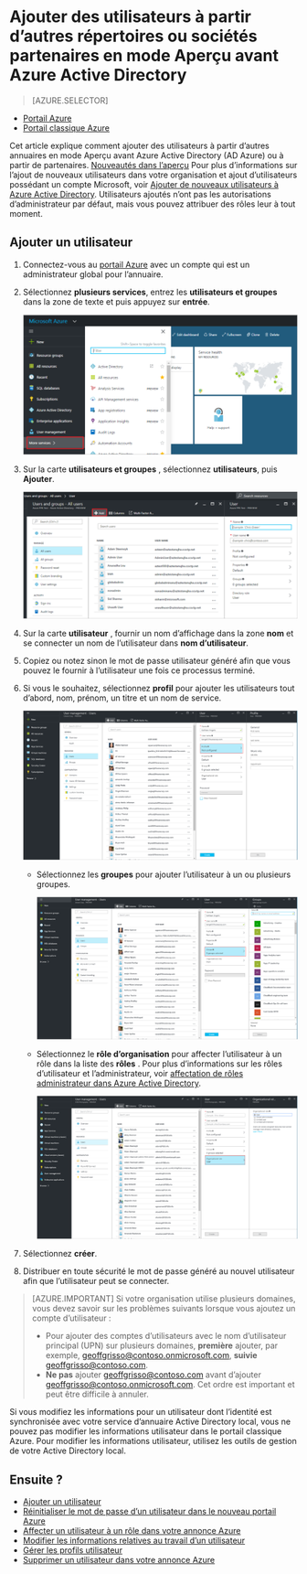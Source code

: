 <properties
    pageTitle="Ajouter des utilisateurs à partir d’autres annuaires ou partenaires en mode Aperçu avant Azure Active Directory | Microsoft Azure"
    description="Explique comment ajouter des utilisateurs ou modifier les informations utilisateur dans Active Directory Azure, y compris les utilisateurs externes et l’invité."
    services="active-directory"
    documentationCenter=""
    authors="curtand"
    manager="femila"
    editor=""/>

<tags
    ms.service="active-directory"
    ms.workload="identity"
    ms.tgt_pltfrm="na"
    ms.devlang="na"
    ms.topic="article"
    ms.date="09/12/2016"
    ms.author="curtand"/>

# <a name="add-users-from-other-directories-or-partner-companies-in-azure-active-directory-preview"></a>Ajouter des utilisateurs à partir d’autres répertoires ou sociétés partenaires en mode Aperçu avant Azure Active Directory

> [AZURE.SELECTOR]
- [Portail Azure](active-directory-users-create-external-azure-portal.md)
- [Portail classique Azure](active-directory-create-users-external.md)

Cet article explique comment ajouter des utilisateurs à partir d’autres annuaires en mode Aperçu avant Azure Active Directory (AD Azure) ou à partir de partenaires. [Nouveautés dans l’aperçu](active-directory-preview-explainer.md) Pour plus d’informations sur l’ajout de nouveaux utilisateurs dans votre organisation et ajout d’utilisateurs possédant un compte Microsoft, voir [Ajouter de nouveaux utilisateurs à Azure Active Directory](active-directory-users-create-azure-portal.md). Utilisateurs ajoutés n’ont pas les autorisations d’administrateur par défaut, mais vous pouvez attribuer des rôles leur à tout moment.

## <a name="add-a-user"></a>Ajouter un utilisateur

1.  Connectez-vous au [portail Azure](https://portal.azure.com) avec un compte qui est un administrateur global pour l’annuaire.

2.  Sélectionnez **plusieurs services**, entrez les **utilisateurs et groupes** dans la zone de texte et puis appuyez sur **entrée**.

    ![Gestion des utilisateurs de l’ouverture](./media/active-directory-users-create-external-azure-portal/create-users-user-management.png)

3.  Sur la carte **utilisateurs et groupes** , sélectionnez **utilisateurs**, puis **Ajouter**.

    ![Cliquez sur la commande Ajouter](./media/active-directory-users-create-external-azure-portal/create-users-add-command.png)

4. Sur la carte **utilisateur** , fournir un nom d’affichage dans la zone **nom** et se connecter un nom de l’utilisateur dans **nom d’utilisateur**.

5. Copiez ou notez sinon le mot de passe utilisateur généré afin que vous pouvez le fournir à l’utilisateur une fois ce processus terminé.

6. Si vous le souhaitez, sélectionnez **profil** pour ajouter les utilisateurs tout d’abord, nom, prénom, un titre et un nom de service.
    
    ![Ouverture du profil utilisateur](./media/active-directory-users-create-external-azure-portal/create-users-user-profile.png)

    - Sélectionnez les **groupes** pour ajouter l’utilisateur à un ou plusieurs groupes.

        ![Ajout d’un utilisateur à des groupes](./media/active-directory-users-create-external-azure-portal/create-users-user-groups.png)

    - Sélectionnez le **rôle d’organisation** pour affecter l’utilisateur à un rôle dans la liste des **rôles** . Pour plus d’informations sur les rôles d’utilisateur et l’administrateur, voir [affectation de rôles administrateur dans Azure Active Directory](active-directory-assign-admin-roles.md).

        ![Affectation d’un utilisateur à un rôle](./media/active-directory-users-create-external-azure-portal/create-users-assign-role.png)

7. Sélectionnez **créer**.

8. Distribuer en toute sécurité le mot de passe généré au nouvel utilisateur afin que l’utilisateur peut se connecter.

> [AZURE.IMPORTANT] Si votre organisation utilise plusieurs domaines, vous devez savoir sur les problèmes suivants lorsque vous ajoutez un compte d’utilisateur :
>
> - Pour ajouter des comptes d’utilisateurs avec le nom d’utilisateur principal (UPN) sur plusieurs domaines, **première** ajouter, par exemple, geoffgrisso@contoso.onmicrosoft.com, **suivie** geoffgrisso@contoso.com.
> - **Ne pas** ajouter geoffgrisso@contoso.com avant d’ajouter geoffgrisso@contoso.onmicrosoft.com. Cet ordre est important et peut être difficile à annuler.

Si vous modifiez les informations pour un utilisateur dont l’identité est synchronisée avec votre service d’annuaire Active Directory local, vous ne pouvez pas modifier les informations utilisateur dans le portail classique Azure. Pour modifier les informations utilisateur, utilisez les outils de gestion de votre Active Directory local.


## <a name="whats-next"></a>Ensuite ?

- [Ajouter un utilisateur](active-directory-users-create-azure-portal.md)
- [Réinitialiser le mot de passe d’un utilisateur dans le nouveau portail Azure](active-directory-users-reset-password-azure-portal.md)
- [Affecter un utilisateur à un rôle dans votre annonce Azure](active-directory-users-assign-role-azure-portal.md)
- [Modifier les informations relatives au travail d’un utilisateur](active-directory-users-work-info-azure-portal.md)
- [Gérer les profils utilisateur](active-directory-users-profile-azure-portal.md)
- [Supprimer un utilisateur dans votre annonce Azure](active-directory-users-delete-user-azure-portal.md)

